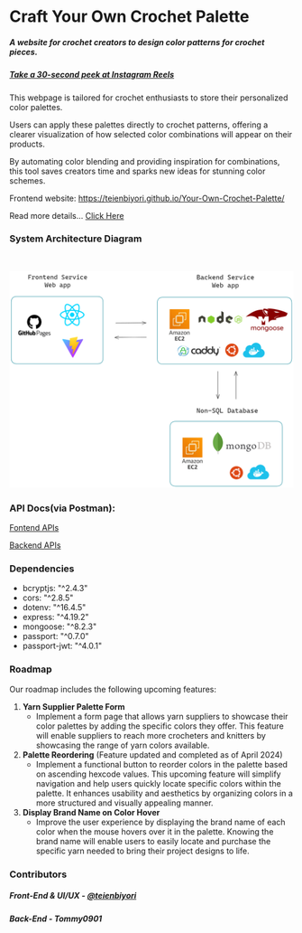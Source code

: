 # Craft Your Own Crochet Palette 
##### A website for crochet creators to design color patterns for crochet pieces.

##### [Take a 30-second peek at Instagram Reels](https://www.instagram.com/reel/C6hBS7hPK5p/)

This webpage is tailored for crochet enthusiasts to store their personalized color palettes.<br> 

Users can apply these palettes directly to crochet patterns, offering a clearer visualization of how selected color combinations will appear on their products.<br>

By automating color blending and providing inspiration for combinations, this tool saves creators time and sparks new ideas for stunning color schemes.<br>

Frontend website: https://teienbiyori.github.io/Your-Own-Crochet-Palette/

Read more details... [Click Here](https://github.com/teienbiyori/Your-Own-Crochet-Palette/)


### System Architecture Diagram

<br>

![System Architecture Diagram](./public/img/system-structure.png)

### API Docs(via Postman):

[Fontend APIs](./public/前台.postman_collection.json)

[Backend APIs](./public/後台.postman_collection.json)

### Dependencies
- bcryptjs: "^2.4.3"
- cors: "^2.8.5"
- dotenv: "^16.4.5"
- express: "^4.19.2"
- mongoose: "^8.2.3"
- passport: "^0.7.0"
- passport-jwt: "^4.0.1"

### Roadmap
Our roadmap includes the following upcoming features:
1. **Yarn Supplier Palette Form**
   - Implement a form page that allows yarn suppliers to showcase their color palettes by adding the specific colors they offer. This feature will enable suppliers to reach more crocheters and knitters by showcasing the range of yarn colors available. 
2. **Palette Reordering** (Feature updated and completed as of April 2024)
   - Implement a functional button to reorder colors in the palette based on ascending hexcode values. This upcoming feature will simplify navigation and help users quickly locate specific colors within the palette. It enhances usability and aesthetics by organizing colors in a more structured and visually appealing manner.
3. **Display Brand Name on Color Hover**
   - Improve the user experience by displaying the brand name of each color when the mouse hovers over it in the palette. Knowing the brand name will enable users to easily locate and purchase the specific yarn needed to bring their project designs to life.


### Contributors
##### Front-End & UI/UX - [@teienbiyori](https://github.com/teienbiyori)
##### Back-End - **Tommy0901**

